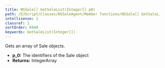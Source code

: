 ```yaml
---
title: NSSale[] GetSaleList(Integer[] p0)
path: /EJScript/Classes/NSSaleAgent/Member functions/NSSale[] GetSaleList(Integer[] p_0)
intellisense: 1
classref: 1
sortOrder: 6940
keywords: GetSaleList(Integer[])
---
```


Gets an array of Sale objects.



* **p_0:** The identifiers of the Sale object
* **Returns:** IntegerArray


